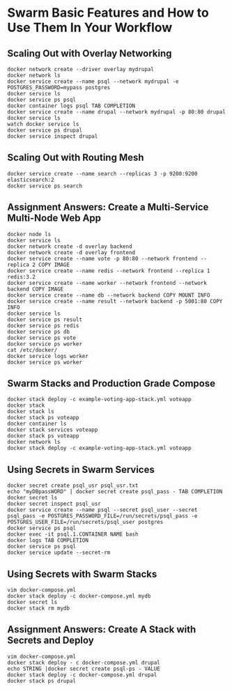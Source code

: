 # Swarm Basic Features and How to Use Them In Your Workflow

## Scaling Out with Overlay Networking

```
docker network create --driver overlay mydrupal
docker network ls
docker service create --name psql --network mydrupal -e POSTGRES_PASSWORD=mypass postgres
docker service ls
docker service ps psql
docker container logs psql TAB COMPLETION
docker service create --name drupal --network mydrupal -p 80:80 drupal
docker service ls
watch docker service ls
docker service ps drupal
docker service inspect drupal
```

## Scaling Out with Routing Mesh

```
docker service create --name search --replicas 3 -p 9200:9200 elasticsearch:2
docker service ps search
```

## Assignment Answers: Create a Multi-Service Multi-Node Web App

```
docker node ls
docker service ls
docker network create -d overlay backend
docker network create -d overlay frontend
docker service create --name vote -p 80:80 --network frontend -- replica 2 COPY IMAGE
docker service create --name redis --network frontend --replica 1 redis:3.2
docker service create --name worker --network frontend --network backend COPY IMAGE
docker service create --name db --network backend COPY MOUNT INFO
docker service create --name result --network backend -p 5001:80 COPY INFO
docker service ls
docker service ps result
docker service ps redis
docker service ps db
docker service ps vote
docker service ps worker
cat /etc/docker/
docker service logs worker
docker service ps worker
```

## Swarm Stacks and Production Grade Compose

```
docker stack deploy -c example-voting-app-stack.yml voteapp
docker stack
docker stack ls
docker stack ps voteapp
docker container ls
docker stack services voteapp
docker stack ps voteapp
docker network ls
docker stack deploy -c example-voting-app-stack.yml voteapp
```

## Using Secrets in Swarm Services

```
docker secret create psql_usr psql_usr.txt
echo "myDBpassWORD" | docker secret create psql_pass - TAB COMPLETION
docker secret ls
docker secret inspect psql_usr
docker service create --name psql --secret psql_user --secret psql_pass -e POSTGRES_PASSWORD_FILE=/run/secrets/psql_pass -e POSTGRES_USER_FILE=/run/secrets/psql_user postgres
docker service ps psql
docker exec -it psql.1.CONTAINER NAME bash
docker logs TAB COMPLETION
docker service ps psql
docker service update --secret-rm
```

## Using Secrets with Swarm Stacks
```
vim docker-compose.yml
docker stack deploy -c docker-compose.yml mydb
docker secret ls
docker stack rm mydb
```

## Assignment Answers: Create A Stack with Secrets and Deploy

```
vim docker-compose.yml
docker stack deploy - c docker-compose.yml drupal
echo STRING |docker secret create psql-ps - VALUE
docker stack deploy -c docker-compose.yml drupal
docker stack ps drupal
```
